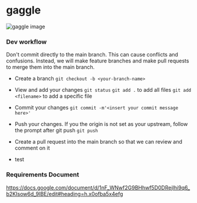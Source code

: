 # gaggle
![gaggle image](https://p1.pxfuel.com/preview/577/272/868/gaggle-of-geese-canada-goose-waterfowl-bird.jpg)

### Dev workflow
Don't commit directly to the main branch. This can cause conflicts and confusions. Instead, we will make feature branches and make pull requests to merge them into the main branch. 
- Create a branch
`git checkout -b <your-branch-name>`

- View and add your changes
`git status`
`git add .` to add all files
`git add <filename>` to add a specific file

- Commit your changes
`git commit -m'<insert your commit message here>'`

- Push your changes. If you the origin is not set as your upstream, follow the prompt after git push
`git push`

- Create a pull request into the main branch so that we can review and comment on it
- test

### Requirements Document
https://docs.google.com/document/d/1nF_WNwf2G9BHhwf5D0DRejIhi9q6_b2KIsow6d_9IBE/edit#heading=h.x0ofba5x4efg
